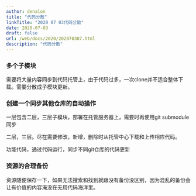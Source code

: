 ```yaml
---
author: denalon
title: "代码分散"
linkTitle: "2020 07 03代码分散"
date: 2020-07-03
draft: false
url: /web/docs/2020/202070307.html
description: "代码分散"
---
```


### 多个子模块

需要将大量内容同步到代码托管上，由于代码过多，一次clone并不适合整体下载。需要分散成子模块更新。


### 创建一个同步其他仓库的自动操作

一层包含二层，三层子模块，部署在托管服务器上，需要时再使用git submodule 同步

二层，三层。尽在需要修改，新增，删除时从托管中心下载和上传相应代码。

功能代码，通过代码运行，同步不同git仓库的代码更新

### 资源的合理备份

资源随便保存一下，如果无法搜索和找到就跟没有备份没区别，因为混乱的备份会让有价值的内容淹没在无用代码海洋里。
